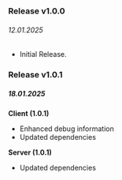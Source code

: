 ### Release v1.0.0
###### 12.01.2025

- Initial Release.

### Release v1.0.1
##### 18.01.2025
**Client (1.0.1)**
- Enhanced debug information
- Updated dependencies

**Server (1.0.1)**
- Updated dependencies

